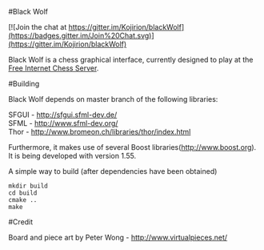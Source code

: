 #Black Wolf

[![Join the chat at https://gitter.im/Kojirion/blackWolf](https://badges.gitter.im/Join%20Chat.svg)](https://gitter.im/Kojirion/blackWolf)

Black Wolf is a chess graphical interface, currently designed to play at the [Free Internet Chess Server](http://www.freechess.org).

#Building

Black Wolf depends on master branch of the following libraries:

SFGUI - http://sfgui.sfml-dev.de/  
SFML - http://www.sfml-dev.org/  
Thor - http://www.bromeon.ch/libraries/thor/index.html  

Furthermore, it makes use of several Boost libraries(http://www.boost.org). It is being developed with version 1.55.

A simple way to build (after dependencies have been obtained)

```
mkdir build
cd build
cmake ..
make
```
#Credit

Board and piece art by Peter Wong - http://www.virtualpieces.net/


